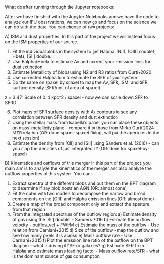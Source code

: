 What do after running through the Jupyter notebooks: 

After we have finished with the Jupyter Notebooks and we have the code to analyze our IFU observations, we can now go and focus on the science we can do with the data. You can choose of two projects:

A) ISM and dust properties. 
In this part of the project we will instead focus on the ISM properties of our source. 

1. Fit the individual blobs in the system to get Halpha, [NII], [OIII] doublet, Hbeta, [SII] double.
2. Use Halpha/Hbeta to estimate Av and correct your emission lines for dust extinction
3. Estimate Metallicity of blobs using N2 and R3 ratios from Curti+2020
4. Use corrected Halpha lum to estimate the SFR of your system
5. Do the same on spaxel by spaxel to map the Av, SFR, ISM, and SFR surface density (SFR/unit of area of spaxel) 

z = 3.471
Scale of 0.14 kpc^2 / spaxel - now we can scale down SFR to SFRD

6. Plot maps of SFR surface density with Av contours to see any correlation between SFR density and dust extinction
7. Using the stellar mass from Isabella’s paper you can place these objects on mass-metallicity plane - compare it to those from Mirko Curti 2024 MZR relation (OR: done spaxel-spaxel fitting, will put the apertures in the next session)
8. Estimate the density from [OII] and [SII] using Sanders et al. (2016)  - can you map the densities of just integrated z? (OR: done for spaxel-by-spaxel)


B) Kinematics and outflows of this merger
In this part of the project, you main aim is to analyze the kinematics of the merger and also analyze the outflow properties of this system. You can:

1. Extract spectra of the different blobs and put them on the BPT diagram to determine if any blob hosts an AGN (OR: almost done)
2. Fit the cube with two models to decompose the narrow and broad components on the [OIII] and Halpha emission lines (OR: almost done)
3. Create a map of the broad component only and extract the aperture from that region 
4. From the integrated spectrum of the outflow region:
  a) Estimate density of gas using the [SII] doublet - Sanders 2016
  b) Estimate the outflow velocity - outflow_vel + FWHM
  c) Estimate the mass of the outflow - Use relation from Carniani+2015
  d) Size of the outflow - map the outflow and see how many pixels it is across
  e) Mass outflow rate  - Use Carniani+2015 
  f) Plot the emission line ratio of the outflow on the BPT diagram - what is driving it? SF or galaxies?
  g) Estimate SFR from Halpha and estimate mass loading factor - Mass outflow rate/SFR - what is the dominant source of gas consumption 


